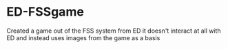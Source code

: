 # ED-FSSgame
Created a game out of the FSS system from ED it doesn't interact at all with ED and instead uses images from the game as a basis

